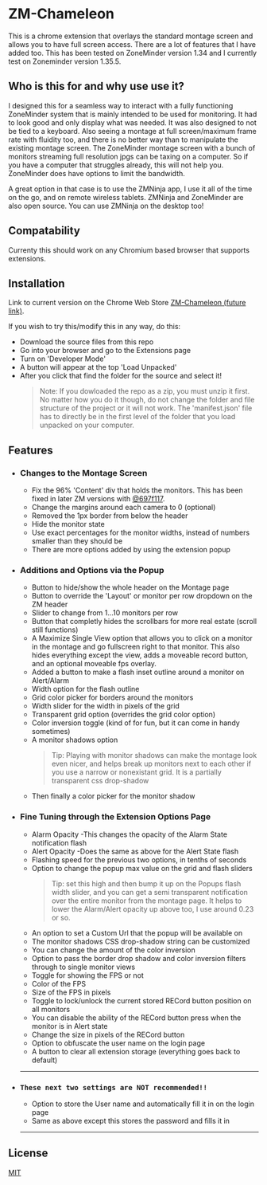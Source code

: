 # ZM-Chameleon

This is a chrome extension that overlays the standard montage screen and allows you to have full screen
access. There are a lot of features that I have added too. This has been tested on ZoneMinder version 1.34
and I currently test on Zoneminder version 1.35.5.

## Who is this for and why use use it?

I designed this for a seamless way to interact with a fully functioning ZoneMinder system that is mainly intended to be used for monitoring.
It had to look good and only display what was needed. It was also designed to not be tied to a keyboard. Also seeing a montage at full screen/maximum frame
rate with fluidity too, and there is no better way than to manipulate the existing montage screen. The ZoneMinder montage screen with
a bunch of monitors streaming full resolution jpgs can be taxing on a computer. So if you have a computer that struggles already, this will not
help you. ZoneMinder does have options to limit the bandwidth.

A great option in that case is to use the ZMNinja app, I use it all of the time on the go, and on remote wireless tablets. ZMNinja and ZoneMinder are also open source. 
You can use ZMNinja on the desktop too!
## Compatability

Currenty this should work on any Chromium based browser that supports extensions.
## Installation

Link to current version on the Chrome Web Store [ZM-Chameleon (future link)](https://nolink.yet).

If you wish to try this/modify this in any way, do this:
- Download the source files from this repo
- Go into your browser and go to the Extensions page
- Turn on 'Developer Mode'
- A button will appear at the top 'Load Unpacked'
- After you click that find the folder for the source and select it!
    > Note: If you dowloaded the repo as a zip, you must unzip it first. No matter how you do it though, do not change the folder and file structure of the project 
    or it will not work. The 'manifest.json' file has to directly be in the first level of the folder that you load unpacked on your computer.

## Features

- ### Changes to the Montage Screen
  - Fix the 96% 'Content' div that holds the monitors. This has been fixed in later ZM versions with
  <a href="https://github.com/ZoneMinder/zoneminder/commit/697f117ecdca63f080a6a07bdeaf6178592be231" target="_blank">@697f117</a>.
  - Change the margins around each camera to 0 (optional)
  - Removed the 1px border from below the header
  - Hide the monitor state
  - Use exact percentages for the monitor widths, instead of numbers smaller than they should be
  - There are more options added by using the extension popup

- ### Additions and Options via the Popup 
  - Button to hide/show the whole header on the Montage page
  - Button to override the 'Layout' or monitor per row dropdown on the ZM header
  - Slider to change from 1...10 monitors per row
  - Button that completly hides the scrollbars for more real estate (scroll still functions)
  - A Maximize Single View option that allows you to click on a monitor in the montage and go fullscreen
  right to that monitor. This also hides everything except the view, adds a moveable record button, and
  an optional moveable fps overlay.
  - Added a button to make a flash inset outline around a monitor on Alert/Alarm
  - Width option for the flash outline
  - Grid color picker for borders around the monitors
  - Width slider for the width in pixels of the grid
  - Transparent grid option (overrides the grid color option)
  - Color inversion toggle (kind of for fun, but it can come in handy sometimes)
  - A monitor shadows option
    > Tip: Playing with monitor shadows can make the montage look even nicer, and helps break up monitors next to each other if you use a narrow or nonexistant grid. It is a partially transparent css drop-shadow
  - Then finally a color picker for the monitor shadow
  
- ### Fine Tuning through the Extension Options Page
  - Alarm Opacity -This changes the opacity of the Alarm State notification flash
  - Alert Opacity -Does the same as above for the Alert State flash
  - Flashing speed for the previous two options, in tenths of seconds
  - Option to change the popup max value on the grid and flash sliders  
    > Tip: set this high and then bump it up on the Popups flash width slider, and you can get a semi transparent notification over the entire monitor from the montage page. It helps to lower the Alarm/Alert opacity up above too, I use around 0.23 or so.
  - An option to set a Custom Url that the popup will be available on
  - The monitor shadows CSS drop-shadow string can be customized
  - You can change the amount of the color inversion
  - Option to pass the border drop shadow and color inversion filters through to single monitor views
  - Toggle for showing the FPS or not
  - Color of the FPS
  - Size of the FPS in pixels
  - Toggle to lock/unlock the current stored RECord button position on all monitors
  - You can disable the ability of the RECord button press when the monitor is in Alert state
  - Change the size in pixels of the RECord button
  - Option to obfuscate the user name on the login page
  - A button to clear all extension storage (everything goes back to default)
  ---
- ### ```These next two settings are NOT recommended!!```
  - Option to store the User name and automatically fill it in on the login page
  - Same as above except this stores the password and fills it in
  ---

## License
[MIT](https://choosealicense.com/licenses/mit/)

